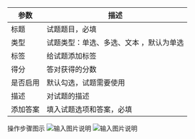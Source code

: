 | 参数  |  描述 |
|---|---|
| 标题  | 试题题目，必填  |
| 类型  | 试题类型：单选、多选、文本 ，默认为单选 |
| 标签  | 给试题添加标签  |
| 得分 |  答对获得的分数 |
|  是否启用 | 默认勾选，试题需要使用  |
|  描述   |  对试题的描述    | 
|  添加答案    | 填入试题选项和答案，必填      | 

操作步骤图示
![输入图片说明](https://images.gitee.com/uploads/images/2021/0601/135943_ff755988_8867015.png "屏幕截图.png")
![输入图片说明](https://images.gitee.com/uploads/images/2021/0601/140506_591ce333_8867015.png "屏幕截图.png")